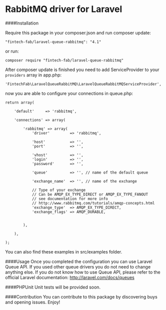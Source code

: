 RabbitMQ driver for Laravel
======================

####Installation

Require this package in your composer.json and run composer update:

	"fintech-fab/laravel-queue-rabbitmq": "4.1"
    
or run:

	composer require "fintech-fab/laravel-queue-rabbitmq"

After composer update is finished you need to add ServiceProvider to your `providers` array in app.php:
				
   
	'FintechFab\LaravelQueueRabbitMQ\LaravelQueueRabbitMQServiceProvider',


now you are able to configure your connections in queue.php:

    return array(

    	'default'     => 'rabbitmq',

    	'connections' => array(

    		'rabbitmq' => array(
    			'driver'         => 'rabbitmq',

    			'host'           => '',
    			'port'           => '',

    			'vhost'          => '',
    			'login'          => '',
    			'password'       => '',

    			'queue'          => '', // name of the default queue

    			'exchange_name'  => '', // name of the exchange

    			// Type of your exchange
    			// Can be AMQP_EX_TYPE_DIRECT or AMQP_EX_TYPE_FANOUT
    			// see documentation for more info
    			// http://www.rabbitmq.com/tutorials/amqp-concepts.html
    			'exchange_type'  => AMQP_EX_TYPE_DIRECT,
    			'exchange_flags' => AMQP_DURABLE,


    		),

    	),

    );

You can also find these examples in src/examples folder. 

####Usage
Once you completed the configuration you can use Laravel Queue API. If you used other queue drivers you do not need to change anything else. If you do not know how to use Queue API, please refer to the official Laravel documentation: http://laravel.com/docs/queues

####PHPUnit
Unit tests will be provided soon.

####Contribution
You can contribute to this package by discovering buys and opening issues. Enjoy!